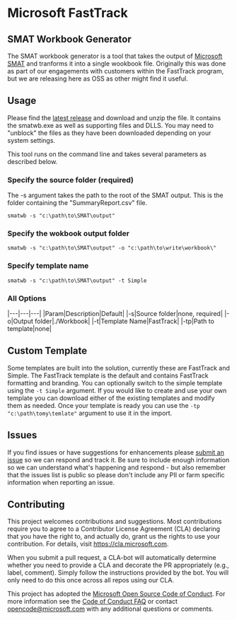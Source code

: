 # Microsoft FastTrack

## SMAT Workbook Generator

The SMAT workbook generator is a tool that takes the output of [Microsoft SMAT](https://www.microsoft.com/en-us/download/details.aspx?id=53598) and tranforms it into a single wookbook file. Originally this was done as part of our engagements with customers within the FastTrack program, but we are releasing here as OSS as other might find it useful.

## Usage

Please find the [latest release](https://github.com/Microsoft/fasttrack-smat-workbook-generator/releases) and download and unzip the file. It contains the smatwb.exe as well as supporting files and DLLS. You may need to "unblock" the files as they have been downloaded depending on your system settings.

This tool runs on the command line and takes several parameters as described below.

### Specify the source folder (required)

The -s argument takes the path to the root of the SMAT output. This is the folder containing the "SummaryReport.csv" file.

`smatwb -s "c:\path\to\SMAT\output"`

### Specify the wokbook output folder

`smatwb -s "c:\path\to\SMAT\output" -o "c:\path\to\write\workbook\"`

### Specify template name

`smatwb -s "c:\path\to\SMAT\output" -t Simple`

### All Options

|---|---|---|
|Param|Description|Default|
|-s|Source folder|none, required|
|-o|Output folder|./Workbook|
|-t|Template Name|FastTrack|
|-tp|Path to template|none|

## Custom Template

Some templates are built into the solution, currently these are FastTrack and Simple. The FastTrack template is the default and contains FastTrack formatting and branding. You can optionally switch to the simple template using the `-t Simple` argument. If you would like to create and use your own template you can download either of the existing templates and modify them as needed. Once your template is ready you can use the `-tp "c:\path\tomy\temlate"` argument to use it in the import.


## Issues

If you find issues or have suggestions for enhancements please [submit an issue](https://github.com/Microsoft/fasttrack-smat-workbook-generator/issues) so we can respond and track it. Be sure to include enough information so we can understand what's happening and respond - but also remember that the issues list is public so please don't include any PII or farm specific information when reporting an issue.


## Contributing

This project welcomes contributions and suggestions.  Most contributions require you to agree to a
Contributor License Agreement (CLA) declaring that you have the right to, and actually do, grant us
the rights to use your contribution. For details, visit https://cla.microsoft.com.

When you submit a pull request, a CLA-bot will automatically determine whether you need to provide
a CLA and decorate the PR appropriately (e.g., label, comment). Simply follow the instructions
provided by the bot. You will only need to do this once across all repos using our CLA.

This project has adopted the [Microsoft Open Source Code of Conduct](https://opensource.microsoft.com/codeofconduct/).
For more information see the [Code of Conduct FAQ](https://opensource.microsoft.com/codeofconduct/faq/) or
contact [opencode@microsoft.com](mailto:opencode@microsoft.com) with any additional questions or comments.
